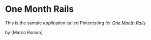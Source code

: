 # One Month Rails

This is the sample application called Pinteresting for [*One Month Rails*](http://onemonthrails.com)

by [Marco Roman]
